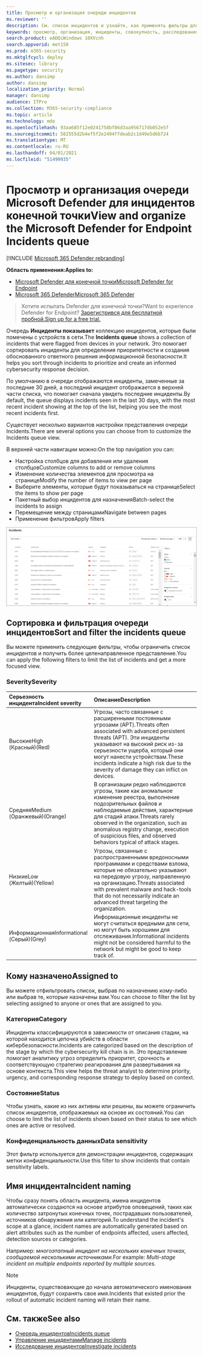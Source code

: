 ```yaml
---
title: Просмотр и организация очереди инцидентов
ms.reviewer: ''
description: См. список инцидентов и узнайте, как применять фильтры для ограничения списка и получения более сфокусированного представления.
keywords: просмотр, организация, инциденты, совокупность, расследования, очередь, ttp
search.product: eADQiWindows 10XVcnh
search.appverid: met150
ms.prod: m365-security
ms.mktglfcycl: deploy
ms.sitesec: library
ms.pagetype: security
ms.author: dansimp
author: dansimp
localization_priority: Normal
manager: dansimp
audience: ITPro
ms.collection: M365-security-compliance
ms.topic: article
ms.technology: mde
ms.openlocfilehash: 93aa685f12e0241758bf86d3aa956717db052e5f
ms.sourcegitcommit: 582555d2b4ef5f2e2494ffdeab2c1d49e5d6b724
ms.translationtype: MT
ms.contentlocale: ru-RU
ms.lasthandoff: 04/01/2021
ms.locfileid: "51499935"
---
```

# <a name="view-and-organize-the-microsoft-defender-for-endpoint-incidents-queue"></a><span data-ttu-id="c6ed0-104">Просмотр и организация очереди Microsoft Defender для инцидентов конечной точки</span><span class="sxs-lookup"><span data-stu-id="c6ed0-104">View and organize the Microsoft Defender for Endpoint Incidents queue</span></span>

[!INCLUDE [Microsoft 365 Defender rebranding](../../includes/microsoft-defender.md)]

<span data-ttu-id="c6ed0-105">**Область применения:**</span><span class="sxs-lookup"><span data-stu-id="c6ed0-105">**Applies to:**</span></span>
- [<span data-ttu-id="c6ed0-106">Microsoft Defender для конечной точки</span><span class="sxs-lookup"><span data-stu-id="c6ed0-106">Microsoft Defender for Endpoint</span></span>](https://go.microsoft.com/fwlink/?linkid=2154037)
- [<span data-ttu-id="c6ed0-107">Microsoft 365 Defender</span><span class="sxs-lookup"><span data-stu-id="c6ed0-107">Microsoft 365 Defender</span></span>](https://go.microsoft.com/fwlink/?linkid=2118804)

> <span data-ttu-id="c6ed0-108">Хотите испытать Defender для конечной точки?</span><span class="sxs-lookup"><span data-stu-id="c6ed0-108">Want to experience Defender for Endpoint?</span></span> [<span data-ttu-id="c6ed0-109">Зарегистрився для бесплатной пробной.</span><span class="sxs-lookup"><span data-stu-id="c6ed0-109">Sign up for a free trial.</span></span>](https://www.microsoft.com/microsoft-365/windows/microsoft-defender-atp?ocid=docs-wdatp-pullalerts-abovefoldlink) 

<span data-ttu-id="c6ed0-110">Очередь **Инциденты показывает** коллекцию инцидентов, которые были помечены с устройств в сети.</span><span class="sxs-lookup"><span data-stu-id="c6ed0-110">The **Incidents queue** shows a collection of incidents that were flagged from devices in your network.</span></span> <span data-ttu-id="c6ed0-111">Это помогает сортировать инциденты для определения приоритетности и создания обоснованного ответного решения информационной безопасности.</span><span class="sxs-lookup"><span data-stu-id="c6ed0-111">It helps you sort through incidents to prioritize and create an informed cybersecurity response decision.</span></span>

<span data-ttu-id="c6ed0-112">По умолчанию в очереди отображаются инциденты, замеченные за последние 30 дней, а последний инцидент отображается в верхней части списка, что помогает сначала увидеть последние инциденты.</span><span class="sxs-lookup"><span data-stu-id="c6ed0-112">By default, the queue displays incidents seen in the last 30 days, with the most recent incident showing at the top of the list, helping you see the most recent incidents first.</span></span>

<span data-ttu-id="c6ed0-113">Существует несколько вариантов настройки представления очереди Incidents.</span><span class="sxs-lookup"><span data-stu-id="c6ed0-113">There are several options you can choose from to customize the Incidents queue view.</span></span> 

<span data-ttu-id="c6ed0-114">В верхней части навигации можно:</span><span class="sxs-lookup"><span data-stu-id="c6ed0-114">On the top navigation you can:</span></span>
- <span data-ttu-id="c6ed0-115">Настройка столбцов для добавления или удаления столбцов</span><span class="sxs-lookup"><span data-stu-id="c6ed0-115">Customize columns to add or remove columns</span></span> 
- <span data-ttu-id="c6ed0-116">Изменение количества элементов для просмотра на странице</span><span class="sxs-lookup"><span data-stu-id="c6ed0-116">Modify the number of items to view per page</span></span>
- <span data-ttu-id="c6ed0-117">Выберите элементы, которые будут показываться на странице</span><span class="sxs-lookup"><span data-stu-id="c6ed0-117">Select the items to show per page</span></span>
- <span data-ttu-id="c6ed0-118">Пакетный выбор инцидентов для назначения</span><span class="sxs-lookup"><span data-stu-id="c6ed0-118">Batch-select the incidents to assign</span></span> 
- <span data-ttu-id="c6ed0-119">Перемещение между страницами</span><span class="sxs-lookup"><span data-stu-id="c6ed0-119">Navigate between pages</span></span>
- <span data-ttu-id="c6ed0-120">Применение фильтров</span><span class="sxs-lookup"><span data-stu-id="c6ed0-120">Apply filters</span></span>

![Изображение очереди инцидентов](images/atp-incident-queue.png)

## <a name="sort-and-filter-the-incidents-queue"></a><span data-ttu-id="c6ed0-122">Сортировка и фильтрация очереди инцидентов</span><span class="sxs-lookup"><span data-stu-id="c6ed0-122">Sort and filter the incidents queue</span></span>
<span data-ttu-id="c6ed0-123">Вы можете применить следующие фильтры, чтобы ограничить список инцидентов и получить более целенаправленное представление.</span><span class="sxs-lookup"><span data-stu-id="c6ed0-123">You can apply the following filters to limit the list of incidents and get a more focused view.</span></span>

### <a name="severity"></a><span data-ttu-id="c6ed0-124">Severity</span><span class="sxs-lookup"><span data-stu-id="c6ed0-124">Severity</span></span>

<span data-ttu-id="c6ed0-125">Серьезность инцидента</span><span class="sxs-lookup"><span data-stu-id="c6ed0-125">Incident severity</span></span> | <span data-ttu-id="c6ed0-126">Описание</span><span class="sxs-lookup"><span data-stu-id="c6ed0-126">Description</span></span>
:---|:---
<span data-ttu-id="c6ed0-127">Высокие</span><span class="sxs-lookup"><span data-stu-id="c6ed0-127">High</span></span> </br><span data-ttu-id="c6ed0-128">(Красный)</span><span class="sxs-lookup"><span data-stu-id="c6ed0-128">(Red)</span></span> | <span data-ttu-id="c6ed0-129">Угрозы, часто связанные с расширенными постоянными угрозами (APT).</span><span class="sxs-lookup"><span data-stu-id="c6ed0-129">Threats often associated with advanced persistent threats (APT).</span></span> <span data-ttu-id="c6ed0-130">Эти инциденты указывают на высокий риск из-за серьезности ущерба, который они могут нанести устройствам.</span><span class="sxs-lookup"><span data-stu-id="c6ed0-130">These incidents indicate a high risk due to the severity of damage they can inflict on devices.</span></span>
<span data-ttu-id="c6ed0-131">Средняя</span><span class="sxs-lookup"><span data-stu-id="c6ed0-131">Medium</span></span> </br><span data-ttu-id="c6ed0-132">(Оранжевый)</span><span class="sxs-lookup"><span data-stu-id="c6ed0-132">(Orange)</span></span> | <span data-ttu-id="c6ed0-133">В организации редко наблюдаются угрозы, такие как аномальное изменение реестра, выполнение подозрительных файлов и наблюдаемые действия, характерные для стадий атаки.</span><span class="sxs-lookup"><span data-stu-id="c6ed0-133">Threats rarely observed in the organization, such as anomalous registry change, execution of suspicious files, and observed behaviors typical of attack stages.</span></span>
<span data-ttu-id="c6ed0-134">Низкие</span><span class="sxs-lookup"><span data-stu-id="c6ed0-134">Low</span></span> </br><span data-ttu-id="c6ed0-135">(Желтый)</span><span class="sxs-lookup"><span data-stu-id="c6ed0-135">(Yellow)</span></span> | <span data-ttu-id="c6ed0-136">Угрозы, связанные с распространенными вредоносными программами и средствами взлома, которые не обязательно указывают на передовую угрозу, направленную на организацию.</span><span class="sxs-lookup"><span data-stu-id="c6ed0-136">Threats associated with prevalent malware and hack-tools that do not necessarily indicate an advanced threat targeting the organization.</span></span>
<span data-ttu-id="c6ed0-137">Информационная</span><span class="sxs-lookup"><span data-stu-id="c6ed0-137">Informational</span></span> </br><span data-ttu-id="c6ed0-138">(Серый)</span><span class="sxs-lookup"><span data-stu-id="c6ed0-138">(Grey)</span></span> | <span data-ttu-id="c6ed0-139">Информационные инциденты не могут считаться вредными для сети, но могут быть хорошими для отслеживания.</span><span class="sxs-lookup"><span data-stu-id="c6ed0-139">Informational incidents might not be considered harmful to the network but might be good to keep track of.</span></span>

## <a name="assigned-to"></a><span data-ttu-id="c6ed0-140">Кому назначено</span><span class="sxs-lookup"><span data-stu-id="c6ed0-140">Assigned to</span></span>
<span data-ttu-id="c6ed0-141">Вы можете отфильтровать список, выбрав по назначению кому-либо или выбрав те, которые назначены вам.</span><span class="sxs-lookup"><span data-stu-id="c6ed0-141">You can choose to filter the list by selecting assigned to anyone or ones that are assigned to you.</span></span>

### <a name="category"></a><span data-ttu-id="c6ed0-142">Категория</span><span class="sxs-lookup"><span data-stu-id="c6ed0-142">Category</span></span>
<span data-ttu-id="c6ed0-143">Инциденты классифицируются в зависимости от описания стадии, на которой находится цепочка убийств в области кибербезопасности.</span><span class="sxs-lookup"><span data-stu-id="c6ed0-143">Incidents are categorized based on the description of the stage by which the cybersecurity kill chain is in.</span></span> <span data-ttu-id="c6ed0-144">Это представление помогает аналитику угроз определить приоритет, срочность и соответствующую стратегию реагирования для развертывания на основе контекста.</span><span class="sxs-lookup"><span data-stu-id="c6ed0-144">This view helps the threat analyst to determine priority, urgency, and corresponding response strategy to deploy based on context.</span></span>

### <a name="status"></a><span data-ttu-id="c6ed0-145">Состояние</span><span class="sxs-lookup"><span data-stu-id="c6ed0-145">Status</span></span>
<span data-ttu-id="c6ed0-146">Чтобы узнать, какие из них активны или решены, вы можете ограничить список инцидентов, отображаемых на основе их состояний.</span><span class="sxs-lookup"><span data-stu-id="c6ed0-146">You can choose to limit the list of incidents shown based on their status to see which ones are active or resolved.</span></span>

### <a name="data-sensitivity"></a><span data-ttu-id="c6ed0-147">Конфиденциальность данных</span><span class="sxs-lookup"><span data-stu-id="c6ed0-147">Data sensitivity</span></span>
<span data-ttu-id="c6ed0-148">Этот фильтр используется для демонстрации инцидентов, содержащих метки конфиденциальности.</span><span class="sxs-lookup"><span data-stu-id="c6ed0-148">Use this filter to show incidents that contain sensitivity labels.</span></span>

## <a name="incident-naming"></a><span data-ttu-id="c6ed0-149">Имя инцидента</span><span class="sxs-lookup"><span data-stu-id="c6ed0-149">Incident naming</span></span>

<span data-ttu-id="c6ed0-150">Чтобы сразу понять область инцидента, имена инцидентов автоматически создаются на основе атрибутов оповещений, таких как количество затронутых конечных точек, пострадавших пользователей, источников обнаружения или категорий.</span><span class="sxs-lookup"><span data-stu-id="c6ed0-150">To understand the incident's scope at a glance, incident names are automatically generated based on alert attributes such as the number of endpoints affected, users affected, detection sources or categories.</span></span>

<span data-ttu-id="c6ed0-151">Например: *многоэтапный инцидент на нескольких конечных точках, сообщаемой несколькими источниками.*</span><span class="sxs-lookup"><span data-stu-id="c6ed0-151">For example: *Multi-stage incident on multiple endpoints reported by multiple sources.*</span></span>

> [!NOTE]
> <span data-ttu-id="c6ed0-152">Инциденты, существовающие до начала автоматического именования инцидентов, будут сохранять свое имя.</span><span class="sxs-lookup"><span data-stu-id="c6ed0-152">Incidents that existed prior the rollout of automatic incident naming will retain their name.</span></span>


## <a name="see-also"></a><span data-ttu-id="c6ed0-153">См. также</span><span class="sxs-lookup"><span data-stu-id="c6ed0-153">See also</span></span>
- [<span data-ttu-id="c6ed0-154">Очередь инцидентов</span><span class="sxs-lookup"><span data-stu-id="c6ed0-154">Incidents queue</span></span>](https://docs.microsoft.com/microsoft-365/security/defender-endpoint/view-incidents-queue)
- [<span data-ttu-id="c6ed0-155">Управление инцидентами</span><span class="sxs-lookup"><span data-stu-id="c6ed0-155">Manage incidents</span></span>](manage-incidents.md)
- [<span data-ttu-id="c6ed0-156">Исследование инцидентов</span><span class="sxs-lookup"><span data-stu-id="c6ed0-156">Investigate incidents</span></span>](investigate-incidents.md)

